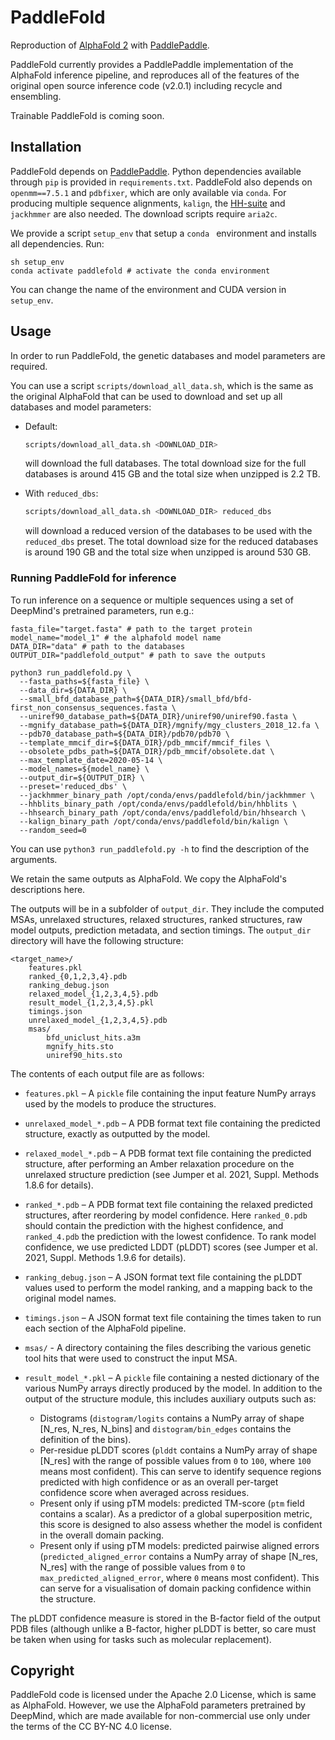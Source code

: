 # PaddleFold 

Reproduction of [AlphaFold 2](https://doi.org/10.1038/s41586-021-03819-2) with [PaddlePaddle](https://github.com/paddlepaddle/paddle).

PaddleFold currently provides a PaddlePaddle implementation of the AlphaFold inference pipeline, and reproduces all of the features of the original open source inference code (v2.0.1) including recycle and ensembling.

Trainable PaddleFold is coming soon.

## Installation
PaddleFold depends on [PaddlePaddle](https://github.com/paddlepaddle/paddle).
Python dependencies available through `pip` is provided in `requirements.txt`. PaddleFold also depends on `openmm==7.5.1` and `pdbfixer`, which are only available via `conda`. For producing multiple sequence alignments, `kalign`, the [HH-suite](https://github.com/soedinglab/hh-suite) and `jackhmmer` are also needed. The download scripts require `aria2c`.

We provide a script `setup_env` that setup a `conda ` environment and installs all dependencies. Run:
```
sh setup_env
conda activate paddlefold # activate the conda environment
```
You can change the name of the environment and CUDA version in `setup_env`.

## Usage

In order to run PaddleFold, the genetic databases and model parameters are required.

You can use a script `scripts/download_all_data.sh`, which is the same as the original AlphaFold that can be used to download and set up all databases and model parameters:

*   Default:

    ```bash
    scripts/download_all_data.sh <DOWNLOAD_DIR>
    ```

    will download the full databases. The total download size for the full databases is around 415 GB and the total size when unzipped is 2.2 TB.  

*   With `reduced_dbs`:

    ```bash
    scripts/download_all_data.sh <DOWNLOAD_DIR> reduced_dbs
    ```

    will download a reduced version of the databases to be used with the
    `reduced_dbs` preset. The total download size for the reduced databases is around 190 GB and the total size when unzipped is around 530 GB. 

### Running PaddleFold for inference

To run inference on a sequence or multiple sequences using a set of DeepMind's pretrained parameters, run e.g.:
```
fasta_file="target.fasta" # path to the target protein
model_name="model_1" # the alphafold model name
DATA_DIR="data" # path to the databases
OUTPUT_DIR="paddlefold_output" # path to save the outputs

python3 run_paddlefold.py \
  --fasta_paths=${fasta_file} \
  --data_dir=${DATA_DIR} \
  --small_bfd_database_path=${DATA_DIR}/small_bfd/bfd-first_non_consensus_sequences.fasta \
  --uniref90_database_path=${DATA_DIR}/uniref90/uniref90.fasta \
  --mgnify_database_path=${DATA_DIR}/mgnify/mgy_clusters_2018_12.fa \
  --pdb70_database_path=${DATA_DIR}/pdb70/pdb70 \
  --template_mmcif_dir=${DATA_DIR}/pdb_mmcif/mmcif_files \
  --obsolete_pdbs_path=${DATA_DIR}/pdb_mmcif/obsolete.dat \
  --max_template_date=2020-05-14 \
  --model_names=${model_name} \
  --output_dir=${OUTPUT_DIR} \
  --preset='reduced_dbs' \
  --jackhmmer_binary_path /opt/conda/envs/paddlefold/bin/jackhmmer \
  --hhblits_binary_path /opt/conda/envs/paddlefold/bin/hhblits \
  --hhsearch_binary_path /opt/conda/envs/paddlefold/bin/hhsearch \
  --kalign_binary_path /opt/conda/envs/paddlefold/bin/kalign \
  --random_seed=0
```
You can use `python3 run_paddlefold.py -h` to find the description of the arguments.

We retain the same outputs as AlphaFold. We copy the AlphaFold's descriptions here. 

The outputs will be in a subfolder of `output_dir`. They
include the computed MSAs, unrelaxed structures, relaxed structures, ranked
structures, raw model outputs, prediction metadata, and section timings. The
`output_dir` directory will have the following structure:

```
<target_name>/
    features.pkl
    ranked_{0,1,2,3,4}.pdb
    ranking_debug.json
    relaxed_model_{1,2,3,4,5}.pdb
    result_model_{1,2,3,4,5}.pkl
    timings.json
    unrelaxed_model_{1,2,3,4,5}.pdb
    msas/
        bfd_uniclust_hits.a3m
        mgnify_hits.sto
        uniref90_hits.sto
```

The contents of each output file are as follows:

*   `features.pkl` – A `pickle` file containing the input feature NumPy arrays
    used by the models to produce the structures.
*   `unrelaxed_model_*.pdb` – A PDB format text file containing the predicted
    structure, exactly as outputted by the model.
*   `relaxed_model_*.pdb` – A PDB format text file containing the predicted
    structure, after performing an Amber relaxation procedure on the unrelaxed
    structure prediction (see Jumper et al. 2021, Suppl. Methods 1.8.6 for
    details).
*   `ranked_*.pdb` – A PDB format text file containing the relaxed predicted
    structures, after reordering by model confidence. Here `ranked_0.pdb` should
    contain the prediction with the highest confidence, and `ranked_4.pdb` the
    prediction with the lowest confidence. To rank model confidence, we use
    predicted LDDT (pLDDT) scores (see Jumper et al. 2021, Suppl. Methods 1.9.6
    for details).
*   `ranking_debug.json` – A JSON format text file containing the pLDDT values
    used to perform the model ranking, and a mapping back to the original model
    names.
*   `timings.json` – A JSON format text file containing the times taken to run
    each section of the AlphaFold pipeline.
*   `msas/` - A directory containing the files describing the various genetic
    tool hits that were used to construct the input MSA.
*   `result_model_*.pkl` – A `pickle` file containing a nested dictionary of the
    various NumPy arrays directly produced by the model. In addition to the
    output of the structure module, this includes auxiliary outputs such as:

    *   Distograms (`distogram/logits` contains a NumPy array of shape [N_res,
        N_res, N_bins] and `distogram/bin_edges` contains the definition of the
        bins).
    *   Per-residue pLDDT scores (`plddt` contains a NumPy array of shape
        [N_res] with the range of possible values from `0` to `100`, where `100`
        means most confident). This can serve to identify sequence regions
        predicted with high confidence or as an overall per-target confidence
        score when averaged across residues.
    *   Present only if using pTM models: predicted TM-score (`ptm` field
        contains a scalar). As a predictor of a global superposition metric,
        this score is designed to also assess whether the model is confident in
        the overall domain packing.
    *   Present only if using pTM models: predicted pairwise aligned errors
        (`predicted_aligned_error` contains a NumPy array of shape [N_res,
        N_res] with the range of possible values from `0` to
        `max_predicted_aligned_error`, where `0` means most confident). This can
        serve for a visualisation of domain packing confidence within the
        structure.

The pLDDT confidence measure is stored in the B-factor field of the output PDB
files (although unlike a B-factor, higher pLDDT is better, so care must be taken
when using for tasks such as molecular replacement).

## Copyright

PaddleFold code is licensed under the Apache 2.0 License, which is same as AlphaFold. However, we use the AlphaFold parameters pretrained by DeepMind, which are made available for non-commercial use only under the terms of the CC BY-NC 4.0 license.

